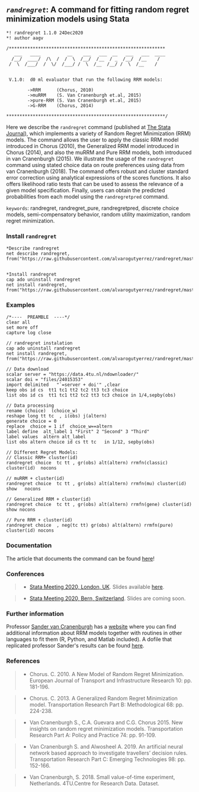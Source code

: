 ## *```randregret```*: A command for fitting random regret minimization models using Stata 

```
*! randregret 1.1.0 24Dec2020
*! author aagv

/***********************************************************
   ___   ____          __    ___   ___  __   ___   ___  ____
  /__/  ____/  /\  /  /  \  /__/  /__  / _  /__/  /__    /
 /  \  /___/  /  \/  /___/ /  \  /__  /__/ /  \  /__    /   

 
 V.1.0:  d0 ml evaluator that run the following RRM models:
		
		->RRM      (Chorus, 2010)
		->muRRM    (S. Van Cranenburgh et.al, 2015)
		->pure-RRM (S. Van Cranenburgh et.al, 2015)
		->G-RRM    (Chorus, 2014)	
		
************************************************************/
```


Here we describe the ```randregret``` command (published at [The Stata Journal](https://journals.sagepub.com/doi/full/10.1177/1536867X211045538)), which implements a variety of Random Regret Minimization (RRM) models. The command allows the user to apply the classic RRM model introduced in Chorus (2010), the Generalized RRM model introduced in Chorus (2014), and also the muRRM and Pure RRM models, both introduced in van Cranenburgh (2015). We illustrate the usage of the ```randregret``` command using stated choice data on route preferences using data from van Cranenburgh (2018). The command offers robust and cluster standard error correction using analytical expressions of the scores functions. It also offers likelihood ratio tests that can be used to assess the relevance of a given model specification. Finally, users can obtain the predicted probabilities from each model using the ```randregretpred``` command.

```keywords```: randregret, randregret_pure, randregretpred, discrete choice models,  semi-compensatory behavior, random utility maximization, random regret minimization.


### Install ```randregret``` 

``` 
*Describe randregret
net describe randregret, from("https://raw.githubusercontent.com/alvarogutyerrez/randregret/master/src/")


*Install randregret
cap ado uninstall randregret
net install randregret, from("https://raw.githubusercontent.com/alvarogutyerrez/randregret/master/src/")
```


### Examples 

```
/*----  PREAMBLE  ----*/
clear all
set more off
capture log close 

// randregret instalation 
cap ado uninstall randregret
net install randregret, from("https://raw.githubusercontent.com/alvarogutyerrez/randregret/master/src/")

// Data download
scalar server = "https://data.4tu.nl/ndownloader/"  
scalar doi = "files/24015353"
import delimited   "`=server + doi'" ,clear
keep obs id cs  tt1 tc1 tt2 tc2 tt3 tc3 choice 
list obs id cs  tt1 tc1 tt2 tc2 tt3 tc3 choice in 1/4,sepby(obs)

// Data processing
rename (choice)  (choice_w)
reshape long tt tc  , i(obs) j(altern)
generate choice = 0
replace  choice = 1 if  choice_w==altern  
label define  alt_label 1 "First" 2 "Second" 3 "Third" 
label values  altern alt_label
list obs altern choice id cs tt tc   in 1/12, sepby(obs)

// Different Regret Models:
// Classic RRM+ cluster(id)
randregret choice  tc tt , gr(obs) alt(altern) rrmfn(classic)  cluster(id)	nocons

// muRRM + cluster(id)
randregret choice  tc tt , gr(obs) alt(altern) rrmfn(mu) cluster(id) show  	nocons

// Generalized RRM + cluster(id)
randregret choice  tc tt , gr(obs) alt(altern) rrmfn(gene) cluster(id) show nocons 

// Pure RRM + cluster(id)
randregret choice  , neg(tc tt) gr(obs) alt(altern) rrmfn(pure) cluster(id) nocons     
```

### Documentation 

The article that documents the command can be found [here](https://journals.sagepub.com/doi/full/10.1177/1536867X211045538)!

### Conferences

> *   [Stata Meeting 2020, London, UK](https://events.timberlake.co.uk/event/2020-stata-conference). Slides available [here](http://repec.org/usug2020/Gutierrez_u20.pdf). 

> *   [Stata Meeting 2020, Bern, Switzerland](https://ritme.com/CH-de/ritme/unsere-neuigkeiten/2020-swiss-stata-conference/). Slides are coming soon. 


### Further information 

Professor [Sander van Cranenburgh](https://www.tudelft.nl/en/tpm/about-the-faculty/departments/engineering-systems-and-services/people/assistant-professors/drir-s-sander-van-cranenburgh/) has a [website](https://www.advancedrrmmodels.com/) where you can find additional information about RRM models together with routines in other languages to fit them (R, Python, and Matlab included). A dofile that replicated professor Sander's results can be found [here](https://github.com/alvarogutyerrez/randregret/blob/master/examples/randregret_replication_Sanders_routines.do).  


### References 

> * Chorus. C. 2010.  A New Model of Random Regret Minimization.  European Journal of Transport and Infrastructure Research 10: pp. 181-196.

> * Chorus. C. 2013.  A Generalized Random Regret Minimization model.  Transportation Research Part B: Methodological 68: pp. 224-238.

> * Van Cranenburgh S., C.A. Guevara and C.G. Chorus 2015.  New insights on random regret minimization models.  Transportation Research Part A: Policy and Practice 74: pp. 91-109.

> * Van Cranenburgh S. and Alwosheel A. 2019.  An artificial neural network based approach to investigate travellers’ decision rules.  Transportation Research Part C: Emerging Technologies 98: pp. 152-166.

> * Van Cranenburgh, S. 2018.  Small value-of-time experiment, Netherlands. 4TU.Centre for Research Data. Dataset.











